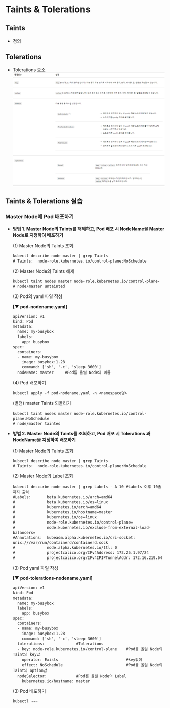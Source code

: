 # Taints & Tolerations

## Taints
- 정의


## Tolerations

- Tolerations 요소  
  ![](https://github.com/KubeHatesMe/datacon-k8s/blob/master/image/about_toleration.PNG?raw=true)

## Taints & Tolerations 실습
  ### Master Node에 Pod 배포하기
   - **방법 1. Master Node의 Taints를 해제하고, Pod 배포 시 NodeName을 Master Node로 지정하여 배포하기**  
   
      (1) Master Node의 Taints 조회  
      ```
      kubectl describe node master | grep Taints
      # Taints:  node-role.kubernetes.io/control-plane:NoSchedule
      ```
      
      (2) Master Node의 Taints 해제
      ```
      kubectl taint nodes master node-role.kubernetes.io/control-plane-
      # node/master untainted
      ```
      
      (3) Pod의 yaml 파일 작성  
      
      **[▼ pod-nodename.yaml]**
      ```
      apiVersion: v1
      kind: Pod
      metadata:
        name: my-busybox
        labels:             
          app: busybox        
      spec:
        containers:
        - name: my-busybox
          image: busybox:1.28
          command: ['sh', '-c', 'sleep 3600']
        nodeName: master     #Pod를 올릴 Node의 이름
      ```
      
      (4) Pod 배포하기
      ```
      kubectl apply -f pod-nodename.yaml -n <namespace명>
      ```  
      
      (별첨) master Taints 되돌리기
      ```
      kubectl taint nodes master node-role.kubernetes.io/control-plane:NoSchedule
      # node/master tainted
      ```
      
       
   - **방법 2. Master Node의 Taints를 조회하고, Pod 배포 시 Tolerations 과 NodeName을 지정하여 배포하기**  
   
      (1) Master Node의 Taints 조회  
      ```
      kubectl describe node master | grep Taints
      # Taints:  node-role.kubernetes.io/control-plane:NoSchedule
      ```
      (2) Master Node의 Label 조회
      ```
      kubectl descirbe node master | grep Labels - A 10 #Labels 이후 10줄까지 출력
      #Labels:       beta.kubernetes.io/arch=amd64
      #              beta.kubernetes.io/os=linux
      #              kubernetes.io/arch=amd64
      #              kubernetes.io/hostname=master
      #              kubernetes.io/os=linux
      #              node-role.kubernetes.io/control-plane=
      #              node.kubernetes.io/exclude-from-external-load-balancers=
      #Annotations:  kubeadm.alpha.kubernetes.io/cri-socket: unix:///var/run/containerd/containerd.sock
      #              node.alpha.kubernetes.io/ttl: 0
      #              projectcalico.org/IPv4Address: 172.25.1.97/24
      #              projectcalico.org/IPv4IPIPTunnelAddr: 172.16.219.64
      ```  
      (3) Pod yaml 파일 작성  
      
      **[▼ pod-tolerations-nodename.yaml]**
      ```
      apiVersion: v1
      kind: Pod
      metadata:
        name: my-busybox
        labels:             
          app: busybox        
      spec:
        containers:
        - name: my-busybox
          image: busybox:1.28
          command: ['sh', '-c', 'sleep 3600']
        tolerations:              #Tolerations
        - key: node-role.kubernetes.io/control-plane    #Pod를 올릴 Node의 Taint의 key값
          operator: Exists                              #key값이 
          effect: NoSchedule                            #Pod를 올릴 Node의 Taint의 option값
        nodeSelector:             #Pod를 올릴 Node의 Label
          kubernetes.io/hostname: master
      ```
      
      (3) Pod 배포하기
      ```
      kubectl ~~~
      ```
    
    
    
